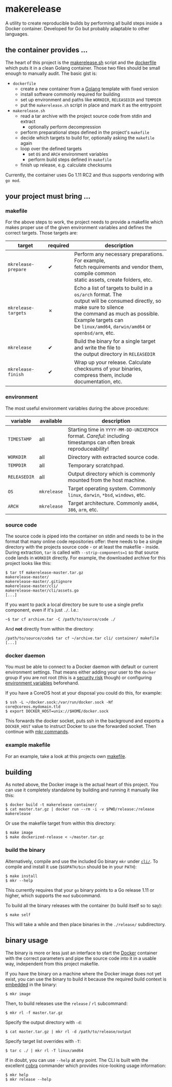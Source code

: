 # makerelease

A utility to create reproducible builds by performing all build steps inside a Docker container.
Developed for Go but probably adaptable to other languages.

## the container provides ...

The heart of this project is the [makerelease.sh](/container/makerelease.sh) script and the
[dockerfile](/container/dockerfile) which puts it in a clean Golang container. Those two files
should be small enough to manually audit. The basic gist is:

[golang]: https://hub.docker.com/_/golang/

- `dockerfile`
  - create a new container from a [Golang] template with fixed version
  - install software commonly required for building
  - set up environment and paths like `WORKDIR`, `RELEASEDIR` and `TEMPDIR`
  - put the `makerelease.sh` script in place and mark it as the entrypoint
- `makerelease.sh`
  - read a tar archive with the project source code from stdin and extract
    - optionally perform decompression
  - perform preparational steps defined in the project's `makefile`
  - decide which targets to build for, optionally asking the `makefile` again
  - loop over the defined targets
    - set `OS` and `ARCH` environment variables
    - perform build steps defined in `makefile`
  - finish up release, e.g. calculate checksums

Currently, the container uses Go 1.11 RC2 and thus supports vendoring with `go mod`.

## your project must bring ...

### makefile

For the above steps to work, the project needs to provide a makefile which makes proper use of the
given environment variables and defines the correct targets. Those targets are:

| target              | required | description                                                                                                                                                                                                                                   |
| ------------------- | -------- | --------------------------------------------------------------------------------------------------------------------------------------------------------------------------------------------------------------------------------------------- |
| `mkrelease-prepare` | ✔        | Perform any necessary preparations. For example,<br> fetch requirements and vendor them, compile common<br> static assets, create folders, etc.                                                                                               |
| `mkrelease-targets` | ✗        | Echo a list of targets to build in a `os/arch` format. The<br> output will be consumed directly, so make sure to silence<br> the command as much as possible. Example targets can<br> be `linux/amd64`, `darwin/amd64` or `openbsd/arm`, etc. |
| `mkrelease`         | ✔        | Build the binary for a single target and write the file to<br> the output directory in `RELEASEDIR`                                                                                                                                           |
| `mkrelease-finish`  | ✔        | Wrap up your release. Calculate checksums of your binaries,<br> compress them, include documentation, etc.                                                                                                                                    |

### environment

The most useful environment variables during the above procedure:

| variable     | available   | description                                                                                                           |
| ------------ | ----------- | --------------------------------------------------------------------------------------------------------------------- |
| `TIMESTAMP`  | all         | Starting time in `YYYY-MM-DD-UNIXEPOCH` format. _Careful:_ including<br> timestamps can often break reproduceability! |
| `WORKDIR`    | all         | Directory with extracted source code.                                                                                 |
| `TEMPDIR`    | all         | Temporary scratchpad.                                                                                                 |
| `RELEASEDIR` | all         | Output directory which is commonly mounted from the host machine.                                                     |
| `OS`         | `mkrelease` | Target operating system. Commonly `linux`, `darwin`, `*bsd`, `windows`, etc.                                          |
| `ARCH`       | `mkrelease` | Target architecture. Commonly `amd64`, `386`, `arm`, etc.                                                             |

### source code

The source code is piped into the container on stdin and needs to be in the format that many online
code repositories offer: there needs to be a single directory with the projects source code - or at
least the makefile - inside. During extraction, `tar` is called with `--strip-components=1` so that
source code lands in `WORKDIR` directly. For example, the downloaded archive for this project looks
like this:

```shell
$ tar tf makerelease-master.tar.gz
makerelease-master/
makerelease-master/.gitignore
makerelease-master/cli/
makerelease-master/cli/assets.go
[...]
```

If you want to pack a local directory be sure to use a single prefix component, even if it's just
`./`. I.e.:

```shell
~$ tar cf archive.tar -C /path/to/source/code ./
```

And **not** directly from within the directory:

```shell
/path/to/source/code$ tar cf ~/archive.tar cli/ container/ makefile [...]
```

### docker daemon

You must be able to connect to a Docker daemon with default or current environment settings. That
means either adding your user to the `docker` group if you are not root (this is a
[security risk](https://docs.docker.com/install/linux/linux-postinstall/#manage-docker-as-a-non-root-user)
though) or configuring
[environment variables](https://docs.docker.com/engine/reference/commandline/cli/#environment-variables)
beforehand.

If you have a CoreOS host at your disposal you could do this, for example:

```shell
$ ssh -L ~/docker.sock:/var/run/docker.sock -Nf core@coreos.mydomain.tld
$ export DOCKER_HOST=unix://$HOME/docker.sock
```

This forwards the docker socket, puts ssh in the background and exports a `DOCKER_HOST` value to
instruct Docker to use the forwarded socket. Then continue with [mkr commands](#binary-usage).

### example makefile

For an example, take a look at this projects own [makefile](cli/makefile).

## building

As noted above, the Docker image is the actual heart of this project. You can use it completely
standalone by building and running it manually like this:

```shell
$ docker build -t makerelease container/
$ cat master.tar.gz | docker run --rm -i -v $PWD/release:/release makerelease
```

Or use the makefile target from within this directory:

```shell
$ make image
$ make dockerized-release < ~/master.tar.gz
```

### build the binary

Alternatively, compile and use the included Go binary `mkr` under [`cli/`](cli/). To compile and
install it use (`$GOPATH/bin` should be in your `PATH`):

```shell
$ make install
$ mkr --help
```

This currently requires that your `go` binary points to a Go release 1.11 or higher, which supports
the `mod` subcommand.

To build all the binary releases with the container (to build itself so to say):

```shell
$ make self
```

This will take a while and then place binaries in the `./release/` subdirectory.

## binary usage

The binary is more or less just an interface to start the [Docker](https://github.com/moby/moby)
container with the correct parameters and pipe the source code into it in a usable way, independent
from this project makefile.

If you have the binary on a machine where the Docker image does not yet exist, you can use the
binary to build it because the required build context is
[embedded](https://github.com/gobuffalo/packr) in the binary:

```shell
$ mkr image
```

Then, to build releases use the `release` / `rl` subcommand:

```shell
$ mkr rl -f master.tar.gz
```

Specify the output directory with `-d`:

```shell
$ cat master.tar.gz | mkr rl -d /path/to/release/output
```

Specify target list overrides with `-T`:

```shell
$ tar c ./ | mkr rl -T linux/amd64
```

If in doubt, you can use `--help` at any point. The CLI is built with the excellent
[cobra](https://github.com/spf13/cobra) commander which provides nice-looking usage information:

```shell
$ mkr help
$ mkr release --help
```
